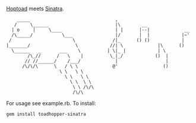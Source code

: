[Hoptoad](http://www.hoptoadapp.com/) meets [Sinatra](http://www.sinatrarb.com/).

        _____                                ,
       /     \______                         |\        __
      | o     |     \____                    | |      |--|             __
      /\_____/           \___                |/       |  |            |~'
     /                       \              /|_      () ()            |
    |_______/                 \            //| \             |\      ()
      \______   _       ___    \          | \|_ |            | \
            /\_//      /   \    |          \_|_/            ()  |
           // //______/    /___/             |                  |
          /\/\/\      \   / \ \             @'                 ()
                        \ \   \ \      
                          \ \   \ \    
                            \ \  \ \   
                             \ \ /\/\  
                             /\/\

For usage see example.rb. To install:

    gem install toadhopper-sinatra
